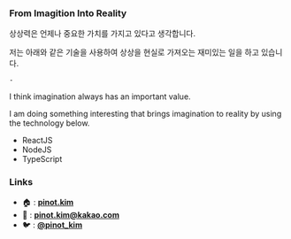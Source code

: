 ### From Imagition Into Reality

상상력은 언제나 중요한 가치를 가지고 있다고 생각합니다.

저는 아래와 같은 기술을 사용하여 상상을 현실로 가져오는 재미있는 일을 하고 있습니다.

`-`

I think imagination always has an important value.

I am doing something interesting that brings imagination to reality by using the technology below.

* ReactJS
* NodeJS
* TypeScript

### Links
- 🏠 : [**pinot.kim**](https://pinot.kim)
- 📧 : **[pinot.kim@kakao.com](mailto:pinot.kim@kakao.com)**
- 🐦 : [**@pinot_kim**](https://twitter.com/pinot_kim)
